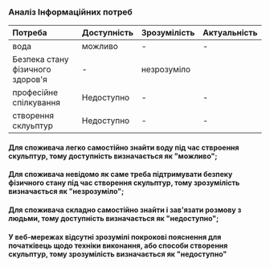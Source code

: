 
### Аналіз Інформаційних потреб
|Потреба | Доступність | Зрозумілість | Актуальність |
|:-------|:------------|:-------------|:-------------|
|вода    | можливо  | -               | -  |
|Безпека стану фізичного здоров'я|-|незрозуміло||
|професійне спілкування| Недоступно| -| -| 
|створення склуьптур|   Недоступно  | -   |-|

#### Для споживача легко самостійно знайти  воду під час ствроення скульптур, тому доступність визначається як "можливо";
#### Для споживача невідомо як саме треба підтримувати безпеку фізичного стану під час створення скульптур, тому зрозумілість визначається як "незрозуміло";
#### Для споживача складно самостійно знайти і зав'язати розмову з людьми, тому доступність визначається як "недоступно";
#### У веб-мережах відсутні зрозумілі покрокові пояснення для початківець щодо техніки виконання, або способи створення скульптур, тому зрозумілість визначається як "недоступно"
